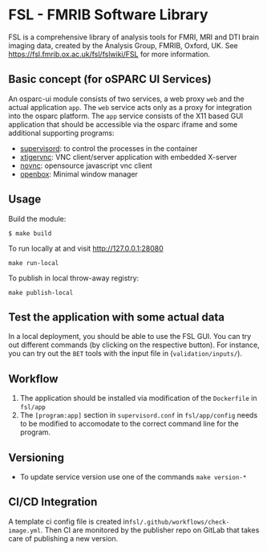 # FSL - FMRIB Software Library

FSL is a comprehensive library of analysis tools for FMRI, MRI and DTI brain imaging data, created by the Analysis Group, FMRIB, Oxford, UK. See https://fsl.fmrib.ox.ac.uk/fsl/fslwiki/FSL for more information.

## Basic concept (for oSPARC UI Services)

An osparc-ui module consists of two services, a web proxy ```web``` and the actual application ```app```.  The ```web``` service acts only as a proxy for integration into the osparc platform. The ```app``` service consists of the X11 based GUI application that should be accessible via the osparc iframe and some additional supporting programs:
- [supervisord](http://supervisord.org/): to control the processes in the container
- [xtigervnc](https://tigervnc.org/): VNC client/server application with embedded X-server
- [novnc](https://novnc.com/info.html): opensource javascript vnc client
- [openbox](http://openbox.org/wiki/Main_Page): Minimal window manager

## Usage

Build the module:
```console
$ make build
```
To run locally at and visit http://127.0.0.1:28080
```console
make run-local
```
To publish in local throw-away registry:
```console
make publish-local
```
## Test the application with some actual data
In a local deployment, you should be able to use the FSL GUI. You can try out different commands (by clicking on the respective button). For instance, you can try out the ```BET``` tools with the input file in (```validation/inputs/```).

## Workflow

1. The application should be installed via modification of the ```Dockerfile``` in ```fsl/app```
2. The  ```[program:app]``` section in ```supervisord.conf``` in ```fsl/app/config```  needs to be modified to accomodate to the correct command line for the program.

## Versioning
- To update service version use one of the commands ``make version-*``

## CI/CD Integration
A template ci config file is created in```fsl/.github/workflows/check-image.yml```. Then CI are monitored by the publisher repo on GitLab that takes care of publishing a new version.
